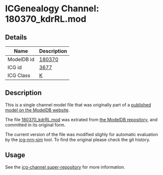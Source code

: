 # ICGenealogy Channel: 180370\_kdrRL.mod

## Details

Name | Description
---- | -----------
ModelDB id | [180370](http://senselab.med.yale.edu/ModelDB/ShowModel.cshtml?model=180370)
ICG id | [3677](http://icg.neurotheory.ox.ac.uk/channels/1/3677)
ICG Class | [K](http://icg.neurotheory.ox.ac.uk/channels/1)

## Description

This is a single channel model file that was originally part of a [published model on the ModelDB website](http://senselab.med.yale.edu/mModelDB/ShowModel.cshtml?model=180370).


The file [180370\_kdrRL.mod](180370_kdrRL.mod) was extrated from [the ModelDB repository](http://senselab.med.yale.edu/ModelDB/ShowModel.cshtml?model=180370), and committed in its original form.

The current version of the file was modified slighly for automatic evaluation by the [icg-nrn-sim](https://github.com/icgenealogy/icg-nrn-sim) tool. To find the original please check the git history.


## Usage

See the [icg-channel super-repository](https://github.com/icgenealogy/icg-channels) for more information.